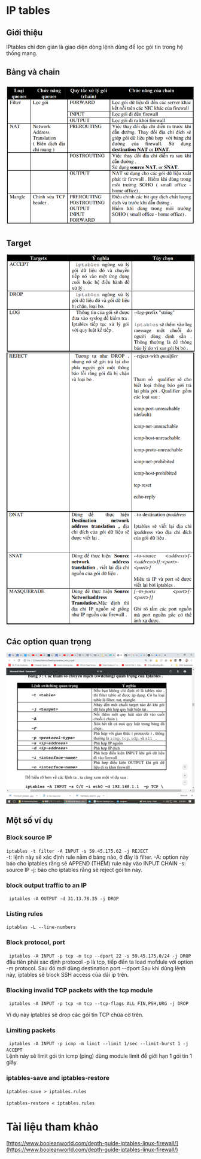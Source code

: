 ﻿# IP tables
## Giới thiệu
IPtables chỉ đơn giản là giao diện dòng lệnh dùng để lọc gói tin trong hệ thống mạng.  

## Bảng và chain
<img src = "../../Images/VII. Networking Basic/7. IP tables/Anh_1.png">  

## Target
<img src = "../../Images/VII. Networking Basic/7. IP tables/Anh_2.png">  
<img src = "../../Images/VII. Networking Basic/7. IP tables/Anh_3.png">  

## Các option quan trọng

<img src = "../../Images/VII. Networking Basic/7. IP tables/Anh_4.png">  

## Một số ví dụ
### Block source IP 
```iptables -t filter -A INPUT -s 59.45.175.62 -j REJECT```  
-t: lệnh này sẽ xác định rule nằm ở bảng nào, ở  đây là filter.
-A: option này báo cho iptables rằng sẽ APPEND (THÊM) rule này vào INPUT CHAIN
-s: source IP
-j: báo cho iptables rằng sẽ reject gói tin này.  
### block output traffic to an IP
``` iptables -A OUTPUT -d 31.13.78.35 -j DROP```  

### Listing rules
```iptables -L --line-numbers```  

### Block protocol, port
``` iptables -A INPUT -p tcp -m tcp --dport 22 -s 59.45.175.0/24 -j DROP```  
đầu tiên phải xác định protocol -p là tcp, tiếp đến ta load mofdule với option -m protocol. Sau đó mới dùng destination port --dport 
Sau khi dùng lệnh này, iptables sẽ block SSH access của dải ip trên.  

###  Blocking invalid TCP packets with the tcp module

``` iptables -A INPUT -p tcp -m tcp --tcp-flags ALL FIN,PSH,URG -j DROP```  

Ví dụ này iptables sẽ drop các gói tin TCP chứa cờ trên.  

### Limiting packets

``` iptables -A INPUT -p icmp -m limit --limit 1/sec --limit-burst 1 -j ACCEPT```  
Lệnh này sẽ limit gói tin icmp (ping) dùng module limit để giới hạn 1 gói tin 1 giây.  

###  iptables-save and iptables-restore

``` iptables-save > iptables.rules ```  

``` iptables-restore < iptables.rules ```  




# Tài liệu tham khảo
[https://www.booleanworld.com/depth-guide-iptables-linux-firewall/](https://www.booleanworld.com/depth-guide-iptables-linux-firewall/)




